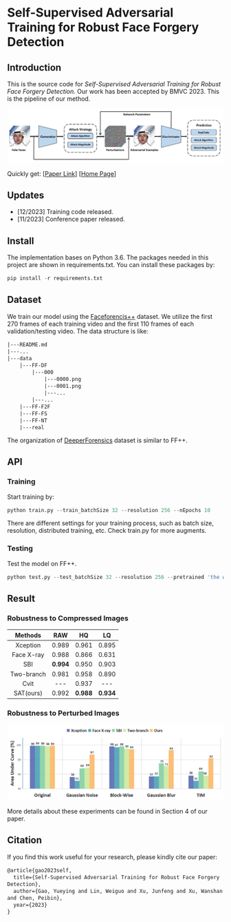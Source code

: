 # Self-Supervised Adversarial Training for Robust Face Forgery Detection

## Introduction

This is the source code for *Self-Supervised Adversarial Training for Robust Face Forgery Detection.* Our work has been accepted by BMVC 2023. This is the pipeline of our method. 

![pipeline](./image/pipeline.jpg)

Quickly get: [[Paper Link](https://papers.bmvc2023.org/0718.pdf)] [[Home Page](https://proceedings.bmvc2023.org/718/)]

## Updates

* [12/2023] Training code released.
* [11/2023] Conference paper released.

## Install

The implementation bases on Python 3.6. The packages needed in this project are shown in requirements.txt. You can install these packages by:

```python
pip install -r requirements.txt
```

## Dataset

We train our model using the [Faceforencis++](https://github.com/ondyari/FaceForensics) dataset. We utilize the first 270 frames of each training video and the first 110 frames of each validation/testing video. The data structure is like:

    |---README.md
    |---...
    |---data
    	|---FF-DF
    		|---000
    			|---0000.png  
    			|---0001.png  
    			|---...
    		|---...
    	|---FF-F2F
    	|---FF-FS
    	|---FF-NT
    	|---real
The organization of [DeeperForensics](https://github.com/EndlessSora/DeeperForensics-1.0) dataset is similar to FF++. 

## API

### Training

Start training by:

```python
python train.py --train_batchSize 32 --resolution 256 --nEpochs 10
```

There are different settings for your training process, such as batch size, resolution, distributed training, etc.  Check train.py for more augments. 

### Testing

Test the model on FF++.

```python
python test.py --test_batchSize 32 --resolution 256 --pretrained 'the weight of pretrained discriminator'
```

## Result

### **Robustness to Compressed Images**

|  Methods   |    RAW    |    HQ     |    LQ     |
| :--------: | :-------: | :-------: | :-------: |
|  Xception  |   0.989   |   0.961   |   0.895   |
| Face X-ray |   0.988   |   0.866   |   0.631   |
|    SBI     | **0.994** |   0.950   |   0.903   |
| Two-branch |   0.981   |   0.958   |   0.890   |
|    Cvit    |    ---    |   0.937   |    ---    |
| SAT(ours)  |   0.992   | **0.988** | **0.934** |

### **Robustness to Perturbed Images**

![deeperforensics](./image/perturbation.jpg)

More details about these experiments can be found in Section 4 of our paper. 

## Citation

If you find this work useful for your research, please kindly cite our paper:

```late
@article{gao2023self,
  title={Self-Supervised Adversarial Training for Robust Face Forgery Detection},
  author={Gao, Yueying and Lin, Weiguo and Xu, Junfeng and Xu, Wanshan and Chen, Peibin},
  year={2023}
}
```

